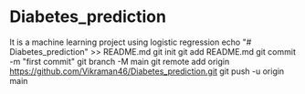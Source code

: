 # Diabetes_prediction
It is a machine learning project using logistic regression 
echo "# Diabetes_prediction" >> README.md
git init
git add README.md
git commit -m "first commit"
git branch -M main
git remote add origin https://github.com/Vikraman46/Diabetes_prediction.git
git push -u origin main
